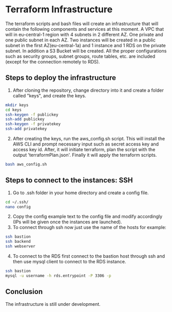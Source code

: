 # Terraform Infrastructure
The terraform scripts and bash files will create an infrastructure that will contain the following components and services at
this moment. A VPC that will in eu-central-1 region with 4 subnets in 2 different AZ. One private and one public subnet in
each AZ. Two instances will be created in a public subnet in the first AZ(eu-central-1a) and 1 instance and 1 RDS on the
private subnet. In addition a S3 Bucket will be created. All the proper configurations such as security groups, subnet groups,
route tables, etc. are included (except for the connection remotely to RDS). 

## Steps to deploy the infrastructure
1. After cloning the repository, change directory into it and create a folder called "keys", and create the keys.
```bash
mkdir keys
cd keys
ssh-keygen -f publickey
ssh-add publickey
ssh-keygen -f privatekey
ssh-add privatekey
```  
2. After creating the keys, run the aws_config.sh script. This will install the AWS CLI and prompt necessary input such as 
secret access key and access key id. After, it will initiate terraform, plan the script with the output 'terraformPlan.json'.
Finally it will apply the terraform scripts.
```bash
bash aws_config.sh
``` 
## Steps to connect to the instances: SSH
1. Go to .ssh folder in your home directory and create a config file.
```bash
cd ~/.ssh/
nano config
``` 
2. Copy the config example text to the config file and modify accordingly (IPs will be given once the instances are launched).
3. To connect through ssh now just use the name of the hosts for example:
```bash
ssh bastion
ssh backend
ssh webserver
```
4. To connect to the RDS first connect to the bastion host through ssh and then use mysql client to connect to the RDS instance.
```bash
ssh bastion
mysql -u username -h rds.entrypoint -P 3306 -p
``` 
 
## Conclusion
The infrastructure is still under development.
